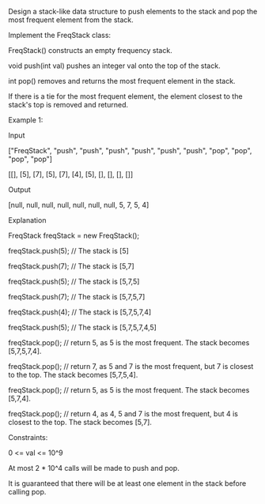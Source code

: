 Design a stack-like data structure to push elements to the stack and pop the most frequent element from the stack.

Implement the FreqStack class:

FreqStack() constructs an empty frequency stack.

void push(int val) pushes an integer val onto the top of the stack.

int pop() removes and returns the most frequent element in the stack.


If there is a tie for the most frequent element, the element closest to the stack's top is removed and returned.
 

Example 1:

Input

["FreqStack", "push", "push", "push", "push", "push", "push", "pop", "pop", "pop", "pop"]

[[], [5], [7], [5], [7], [4], [5], [], [], [], []]

Output

[null, null, null, null, null, null, null, 5, 7, 5, 4]

Explanation

FreqStack freqStack = new FreqStack();

freqStack.push(5); // The stack is [5]

freqStack.push(7); // The stack is [5,7]


freqStack.push(5); // The stack is [5,7,5]

freqStack.push(7); // The stack is [5,7,5,7]

freqStack.push(4); // The stack is [5,7,5,7,4]

freqStack.push(5); // The stack is [5,7,5,7,4,5]

freqStack.pop();   // return 5, as 5 is the most frequent. The stack becomes [5,7,5,7,4].

freqStack.pop();   // return 7, as 5 and 7 is the most frequent, but 7 is closest to the top. The stack becomes [5,7,5,4].

freqStack.pop();   // return 5, as 5 is the most frequent. The stack becomes [5,7,4].

freqStack.pop();   // return 4, as 4, 5 and 7 is the most frequent, but 4 is closest to the top. The stack becomes [5,7].
 

Constraints:

0 <= val <= 10^9

At most 2 * 10^4 calls will be made to push and pop.

It is guaranteed that there will be at least one element in the stack before calling pop.
